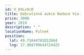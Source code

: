 ```yaml
---
id: V_6XLv9cD
title: Dobročinná aukce Nadace Via
price: 3000
year: 2019
description: " "
locationName: Fulnek
position:
  lat: 49.71644781812684
  lng: 17.908799644724425
---
```

